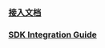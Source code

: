 ### [接入文档](https://github.com/Atmosplay/AdMobAdapter-AtmosplayAds-Android/blob/master/README-CN.md)

### [SDK Integration Guide](https://github.com/Atmosplay/AdMobAdapter-AtmosplayAds-Android/blob/master/README-EN.md)
